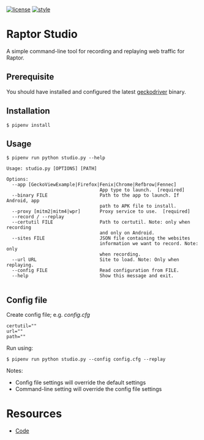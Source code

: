 [![license](https://img.shields.io/badge/license-MPL%202.0-blue.svg)](https://github.com/davehunt/raptor-studio/blob/master/LICENSE.txt)
[![style](https://img.shields.io/badge/code%20style-black-000000.svg)](https://github.com/ambv/black)

# Raptor Studio

A simple command-line tool for recording and replaying web traffic for Raptor.


## Prerequisite

You should have installed and configured the latest [geckodriver](https://github.com/mozilla/geckodriver/releases) binary.


## Installation

```
$ pipenv install
```

## Usage

```
$ pipenv run python studio.py --help

Usage: studio.py [OPTIONS] [PATH]

Options:
  --app [GeckoViewExample|Firefox|Fenix|Chrome|Refbrow|Fennec]
                                  App type to launch.  [required]
  --binary FILE                   Path to the app to launch. If Android, app
                                  path to APK file to install.
  --proxy [mitm2|mitm4|wpr]       Proxy service to use.  [required]
  --record / --replay
  --certutil FILE                 Path to certutil. Note: only when recording
                                  and only on Android.
  --sites FILE                    JSON file containing the websites
                                  information we want to record. Note: only
                                  when recording.
  --url URL                       Site to load. Note: Only when replaying.
  --config FILE                   Read configuration from FILE.
  --help                          Show this message and exit.


```


## Config file
Create config file; e.g. *config.cfg*

```
certutil=""
url=""
path=""
```

Run using:
```
$ pipenv run python studio.py --config config.cfg --replay
```
Notes:

* Config file settings will override the default settings
* Command-line setting will override the config file settings

# Resources

- [Code](http://github.com/mozilla/raptor-studio)
